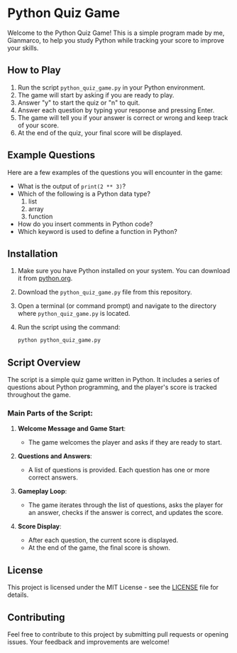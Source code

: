 # Python Quiz Game

Welcome to the Python Quiz Game! This is a simple program made by me, Gianmarco, to help you study Python while tracking your score to improve your skills.

## How to Play

1. Run the script `python_quiz_game.py` in your Python environment.
2. The game will start by asking if you are ready to play.
3. Answer "y" to start the quiz or "n" to quit.
4. Answer each question by typing your response and pressing Enter.
5. The game will tell you if your answer is correct or wrong and keep track of your score.
6. At the end of the quiz, your final score will be displayed.

## Example Questions

Here are a few examples of the questions you will encounter in the game:

- What is the output of `print(2 ** 3)`?
- Which of the following is a Python data type?
  1. list
  2. array
  3. function
- How do you insert comments in Python code?
- Which keyword is used to define a function in Python?

## Installation

1. Make sure you have Python installed on your system. You can download it from [python.org](https://www.python.org/).
2. Download the `python_quiz_game.py` file from this repository.
3. Open a terminal (or command prompt) and navigate to the directory where `python_quiz_game.py` is located.
4. Run the script using the command:

   ```sh
   python python_quiz_game.py
   ```

## Script Overview

The script is a simple quiz game written in Python. It includes a series of questions about Python programming, and the player's score is tracked throughout the game.

### Main Parts of the Script:

1. **Welcome Message and Game Start**:

   - The game welcomes the player and asks if they are ready to start.

2. **Questions and Answers**:

   - A list of questions is provided. Each question has one or more correct answers.

3. **Gameplay Loop**:

   - The game iterates through the list of questions, asks the player for an answer, checks if the answer is correct, and updates the score.

4. **Score Display**:
   - After each question, the current score is displayed.
   - At the end of the game, the final score is shown.

## License

This project is licensed under the MIT License - see the [LICENSE](LICENSE) file for details.

## Contributing

Feel free to contribute to this project by submitting pull requests or opening issues. Your feedback and improvements are welcome!
